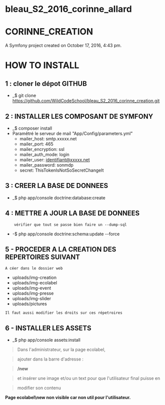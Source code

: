 

# bleau_S2_2016_corinne_allard
# CORINNE_CREATION

A Symfony project created on October 17, 2016, 4:43 pm.

# HOW TO INSTALL

## 1 : cloner le dépot GITHUB
   * _$ git clone https://github.com/WildCodeSchool/bleau_S2_2016_corinne_creation.git
   
## 2 : INSTALLER LES COMPOSANT DE SYMFONY
   * _$ composer install
   * Paramêtré le serveur de mail "App/Config/parameters.yml"
       - mailer_host: smtp.xxxxx.net
       - mailer_port: 465
       - mailer_encryption: ssl
       - mailer_auth_mode: login
       - mailer_user: identifiant@xxxxx.net
       - mailer_password: sonmdp
       - secret: ThisTokenIsNotSoSecretChangeIt
   
## 3 : CREER LA BASE DE DONNEES
   * _$ php app/console doctrine:database:create
   
## 4 : METTRE A JOUR LA BASE DE DONNEES
        vérifier que tout se passe bien faire un --dump-sql
   * -$ php app/console doctrine:schema:update --force
   
## 5 - PROCEDER A LA CREATION DES REPERTOIRES SUIVANT 
    A céer dans le dossier web
   - uploads/img-creation
   - uploads/img-ecolabel
   - uploads/img-event
   - uploads/img-presse
   - uploads/img-slider
   - uploads/pictures
   
    Il faut aussi modifier les droits sur ces répetroires
    
## 6 - INSTALLER LES ASSETS
   * _$ php app/console assets:install
    
>Dans l'administrateur, sur la page ecolabel, 

>ajouter dans la barre d'adresse :

>**/new** 

>et insérer une image et/ou un text pour que l'utilisateur final puisse en

>modifier son contenu 

**Page ecolabel\new non visible car non util pour l'utilisateur.**